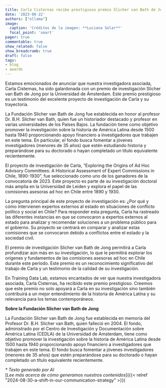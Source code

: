 ```yaml
---
title: Carla Cisternas recibe prestigioso premio Slicher van Bath de Jong
date: '2023-08-22'
authors: ["ollama"]
image:
  caption: 'Créditos de la imagen: **Luciana Solar**'
  focal_point: 'smart'
pager: true
commentable: true
show_related: false
show_breadcrumb: true
draft: false
tags:
- blog
- awards
---
```


Estamos emocionados de anunciar que nuestra investigadora asociada, Carla Cisternas, ha sido galardonada con un premio de investigación Slicher van Bath de Jong por la Universidad de Ámsterdam. Este premio prestigioso es un testimonio del excelente proyecto de investigación de Carla y su trayectoria.

<!--more-->

La Fundación Slicher van Bath de Jong fue establecida en honor al profesor Dr. B.H. Slicher van Bath, quien fue un historiador destacado y profesor en varias universidades de los Países Bajos. La fundación tiene como objetivo promover la investigación sobre la historia de América Latina desde 1500 hasta 1940 proporcionando apoyo financiero a investigadores que trabajen en este tema. En particular, el fondo busca fomentar a jóvenes investigadores (menores de 35 años) que estén estudiando historia y preparándose para su doctorado o hayan completado un título equivalente recientemente.

El proyecto de investigación de Carla, “Exploring the Origins of Ad Hoc Advisory Committees: A Historical Assessment of Expert Commissions in Chile, 1890-1930”, fue seleccionado como uno de los ganadores de la convocatoria de 2023. Este proyecto es parte de su investigación doctoral más amplia en la Universidad de Leiden y explora el papel de las comisiones asesoras ad hoc en Chile entre 1890 y 1930.

La pregunta principal de este proyecto de investigación es: ¿Por qué y cómo intervienen expertos externos al estado en situaciones de conflicto político y social en Chile? Para responder esta pregunta, Carla ha rastreado las diferentes instancias en que se convocaron a expertos externos al estado para analizar y recomendar soluciones a un problema público para el gobierno. Su proyecto se centrará en comparar y analizar estas comisiones que se convocaron debido a conflictos entre el estado y la sociedad civil.

El premio de investigación Slicher van Bath de Jong permitirá a Carla profundizar aún más en su investigación, lo que le permitirá explorar los orígenes y fundamentos de las comisiones asesoras ad hoc en Chile durante este período. Este premio es un reconocimiento significativo del trabajo de Carla y un testimonio de la calidad de su investigación.

En Training Data Lab, estamos encantados de ver que nuestra investigadora asociada, Carla Cisternas, ha recibido este premio prestigioso. Creemos que este premio no solo apoyará a Carla en su investigación sino también contribuirá a un mejor entendimiento de la historia de América Latina y su relevancia para los temas contemporáneos.

**Sobre la Fundación Slicher van Bath de Jong**

La Fundación Slicher van Bath de Jong fue establecida en memoria del Profesor Dr. B.H. Slicher van Bath, quien falleció en 2004. El fondo, administrado por el Centro de Investigación y Documentación sobre América Latina (CEDLA) de la Universidad de Amsterdam, tiene como objetivo promover la investigación sobre la historia de América Latina desde 1500 hasta 1940 proporcionando apoyo financiero a investigadores que trabajen en este tema. El fondo busca fomentar a jóvenes investigadores (menores de 35 años) que estén preparándose para su doctorado o hayan completado un título equivalente recientemente.

_* Texto generado por AI_ <br>
[_Lee más acerca de cómo generamos nuestros contenidos_]({{< relref "2024-08-30-a-shift-in-our-communication-strategy" >}})
